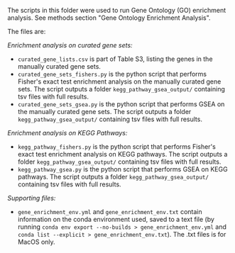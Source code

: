 The scripts in this folder were used to run Gene Ontology (GO) enrichment analysis. See methods section "Gene Ontology Enrichment Analysis".

The files are:

_Enrichment analysis on curated gene sets:_
- `curated_gene_lists.csv` is part of Table S3, listing the genes in the manually curated gene sets.
- `curated_gene_sets_fishers.py` is the python script that performs Fisher's exact test enrichment analysis on the manually curated gene sets. The script outputs a folder `kegg_pathway_gsea_output/` containing tsv files with full results.
- `curated_gene_sets_gsea.py` is the python script that performs GSEA on the manually curated gene sets. The script outputs a folder `kegg_pathway_gsea_output/` containing tsv files with full results.

_Enrichment analysis on KEGG Pathways:_
- `kegg_pathway_fishers.py` is the python script that performs Fisher's exact test enrichment analysis on KEGG pathways. The script outputs a folder `kegg_pathway_gsea_output/` containing tsv files with full results.
- `kegg_pathway_gsea.py` is the python script that performs GSEA on KEGG pathways. The script outputs a folder `kegg_pathway_gsea_output/` containing tsv files with full results.

_Supporting files:_
- `gene_enrichment_env.yml` and `gene_enrichment_env.txt` contain information on the conda environment used, saved to a text file (by running `conda env export --no-builds > gene_enrichment_env.yml` and `conda list --explicit > gene_enrichment_env.txt`). The .txt files is for MacOS only.
